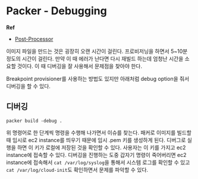 # Packer - Debugging

**Ref**

* [Post-Processor](https://www.packer.io/docs/post-processors)

이미지 파일을 만드는 것은 굉장히 오랜 시간이 걸린다. 프로비저닝을 하면서 5~10분 정도의 시간이 걸린다. 만약 이 때 에러가 난다면 다시 재빌드 하는데 엄청난 시간을 소요할 것이다. 이 때 디버깅을 잘 사용해서 문제점을 찾아야 한다.

Breakpoint provisioner를 사용하는 방법도 있지만 아래처럼 debug option을 줘서 디버깅을 할 수 있다.

## 디버깅

```shell
packer build -debug .
```

위 명령어로 한 단계씩 명령을 수행해 나가면서 이슈를 찾는다. 패커로 이미지를 빌드할 때 임시로 ec2 instance를 띄우기 때문에 임시 .pem 키를 생성하게 된다. 디버그로 실행을 하면 이 키가 로컬에 저장된 것을 확인할 수 있다. 사용자는 이 키를 가지고 ec2 instance에 접속할 수 있다. 디버깅을 진행하는 도중 갑자기 명령이 죽어버리면 ec2 instance에 접속해서 `cat /var/log/syslog`을 통해서 시스템 로그를 확인할 수 있고 `cat /var/log/cloud-init`도 확인하면서 문제를 파악할 수 있다. 
